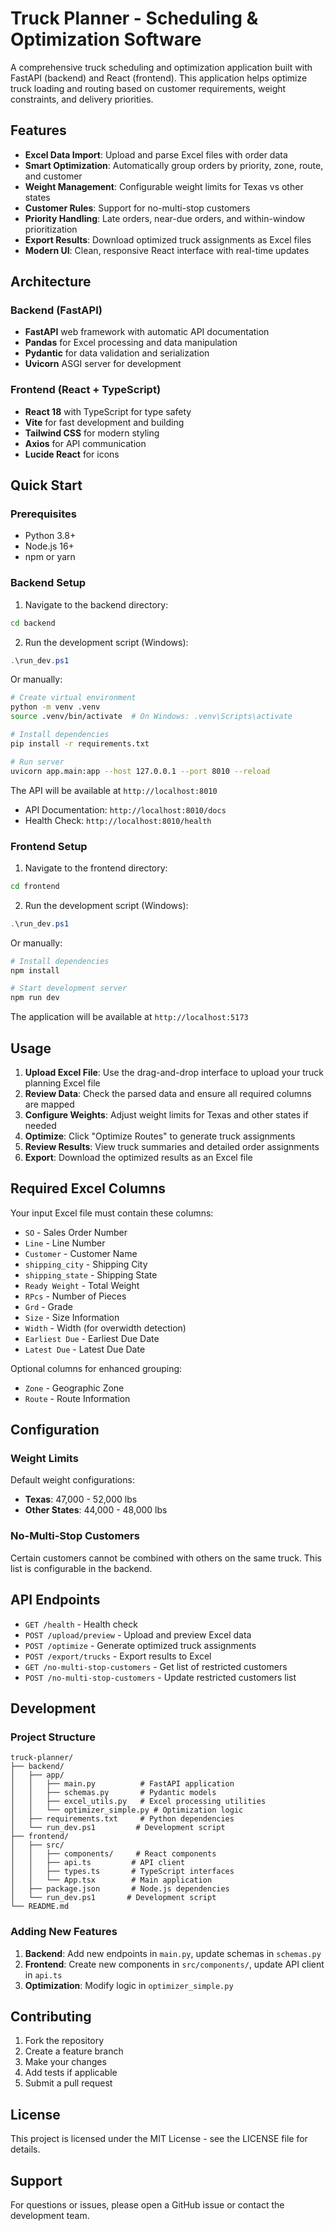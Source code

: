 # Truck Planner - Scheduling & Optimization Software

A comprehensive truck scheduling and optimization application built with FastAPI (backend) and React (frontend). This application helps optimize truck loading and routing based on customer requirements, weight constraints, and delivery priorities.

## Features

- **Excel Data Import**: Upload and parse Excel files with order data
- **Smart Optimization**: Automatically group orders by priority, zone, route, and customer
- **Weight Management**: Configurable weight limits for Texas vs other states
- **Customer Rules**: Support for no-multi-stop customers
- **Priority Handling**: Late orders, near-due orders, and within-window prioritization
- **Export Results**: Download optimized truck assignments as Excel files
- **Modern UI**: Clean, responsive React interface with real-time updates

## Architecture

### Backend (FastAPI)
- **FastAPI** web framework with automatic API documentation
- **Pandas** for Excel processing and data manipulation
- **Pydantic** for data validation and serialization
- **Uvicorn** ASGI server for development

### Frontend (React + TypeScript)
- **React 18** with TypeScript for type safety
- **Vite** for fast development and building
- **Tailwind CSS** for modern styling
- **Axios** for API communication
- **Lucide React** for icons

## Quick Start

### Prerequisites
- Python 3.8+
- Node.js 16+
- npm or yarn

### Backend Setup

1. Navigate to the backend directory:
```bash
cd backend
```

2. Run the development script (Windows):
```powershell
.\run_dev.ps1
```

Or manually:
```bash
# Create virtual environment
python -m venv .venv
source .venv/bin/activate  # On Windows: .venv\Scripts\activate

# Install dependencies
pip install -r requirements.txt

# Run server
uvicorn app.main:app --host 127.0.0.1 --port 8010 --reload
```

The API will be available at `http://localhost:8010`
- API Documentation: `http://localhost:8010/docs`
- Health Check: `http://localhost:8010/health`

### Frontend Setup

1. Navigate to the frontend directory:
```bash
cd frontend
```

2. Run the development script (Windows):
```powershell
.\run_dev.ps1
```

Or manually:
```bash
# Install dependencies
npm install

# Start development server
npm run dev
```

The application will be available at `http://localhost:5173`

## Usage

1. **Upload Excel File**: Use the drag-and-drop interface to upload your truck planning Excel file
2. **Review Data**: Check the parsed data and ensure all required columns are mapped
3. **Configure Weights**: Adjust weight limits for Texas and other states if needed
4. **Optimize**: Click "Optimize Routes" to generate truck assignments
5. **Review Results**: View truck summaries and detailed order assignments
6. **Export**: Download the optimized results as an Excel file

## Required Excel Columns

Your input Excel file must contain these columns:
- `SO` - Sales Order Number
- `Line` - Line Number
- `Customer` - Customer Name
- `shipping_city` - Shipping City
- `shipping_state` - Shipping State
- `Ready Weight` - Total Weight
- `RPcs` - Number of Pieces
- `Grd` - Grade
- `Size` - Size Information
- `Width` - Width (for overwidth detection)
- `Earliest Due` - Earliest Due Date
- `Latest Due` - Latest Due Date

Optional columns for enhanced grouping:
- `Zone` - Geographic Zone
- `Route` - Route Information

## Configuration

### Weight Limits
Default weight configurations:
- **Texas**: 47,000 - 52,000 lbs
- **Other States**: 44,000 - 48,000 lbs

### No-Multi-Stop Customers
Certain customers cannot be combined with others on the same truck. This list is configurable in the backend.

## API Endpoints

- `GET /health` - Health check
- `POST /upload/preview` - Upload and preview Excel data
- `POST /optimize` - Generate optimized truck assignments
- `POST /export/trucks` - Export results to Excel
- `GET /no-multi-stop-customers` - Get list of restricted customers
- `POST /no-multi-stop-customers` - Update restricted customers list

## Development

### Project Structure
```
truck-planner/
├── backend/
│   ├── app/
│   │   ├── main.py          # FastAPI application
│   │   ├── schemas.py       # Pydantic models
│   │   ├── excel_utils.py   # Excel processing utilities
│   │   └── optimizer_simple.py # Optimization logic
│   ├── requirements.txt     # Python dependencies
│   └── run_dev.ps1         # Development script
├── frontend/
│   ├── src/
│   │   ├── components/     # React components
│   │   ├── api.ts         # API client
│   │   ├── types.ts       # TypeScript interfaces
│   │   └── App.tsx        # Main application
│   ├── package.json       # Node.js dependencies
│   └── run_dev.ps1       # Development script
└── README.md
```

### Adding New Features

1. **Backend**: Add new endpoints in `main.py`, update schemas in `schemas.py`
2. **Frontend**: Create new components in `src/components/`, update API client in `api.ts`
3. **Optimization**: Modify logic in `optimizer_simple.py`

## Contributing

1. Fork the repository
2. Create a feature branch
3. Make your changes
4. Add tests if applicable
5. Submit a pull request

## License

This project is licensed under the MIT License - see the LICENSE file for details.

## Support

For questions or issues, please open a GitHub issue or contact the development team.